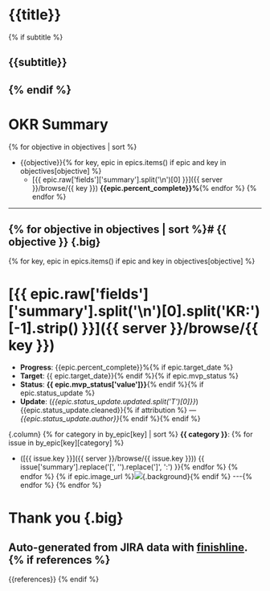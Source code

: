 # {{title}}
{% if subtitle %}
## {{subtitle}}
{% endif %}
---
# OKR Summary
{% for objective in objectives | sort %}
* {{objective}}{% for key, epic in epics.items() if epic and key in objectives[objective] %}
  * [{{ epic.raw['fields']['summary'].split('\n')[0] }}]({{ server }}/browse/{{ key }})  **{{epic.percent_complete}}%**{% endfor %}
{% endfor %}
---
{% for objective in objectives | sort %}# {{ objective }} {.big}
---
{% for key, epic in epics.items() if epic and key in objectives[objective] %}
# [{{ epic.raw['fields']['summary'].split('\n')[0].split('KR:')[-1].strip() }}]({{ server }}/browse/{{ key }})

* **Progress**:  {{epic.percent_complete}}%{% if epic.target_date %}
* **Target**: {{ epic.target_date}}{% endif %}{% if epic.mvp_status %}
* **Status**: **{{ epic.mvp_status['value']}}**{% endif %}{% if epic.status_update %}
* **Update**: (*{{epic.status_update.updated.split('T')[0]}}*) {{epic.status_update.cleaned}}{% if attribution %} — *{{epic.status_update.author}}*{% endif %}{% endif %}

{.column}
{% for category in by_epic[key] | sort %}
**{{ category }}**:
{% for issue in by_epic[key][category] %}
* ([{{ issue.key }}]({{ server }}/browse/{{ issue.key }}))
  {{ issue['summary'].replace('[', '').replace(']', ':') }}{% endfor %}
{% endfor %}
{% if epic.image_url %}![]({{epic.image_url}}){.background}{% endif %}
---{% endfor %}
{% endfor %}
# Thank you {.big}

Auto-generated from JIRA data with [finishline](https://github.com/ralphbean/finishline).
{% if references %}
---
{{references}}
{% endif %}
